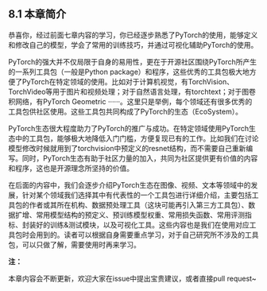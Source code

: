 ## 8.1 本章简介

恭喜你，经过前面七章内容的学习，你已经逐步熟悉了PyTorch的使用，能够定义和修改自己的模型，学会了常用的训练技巧，并通过可视化辅助PyTorch的使用。

PyTorch的强大并不仅局限于自身的易用性，更在于开源社区围绕PyTorch所产生的一系列工具包（一般是Python package）和程序，这些优秀的工具包极大地方便了PyTorch在特定领域的使用。比如对于计算机视觉，有TorchVision、TorchVideo等用于图片和视频处理；对于自然语言处理，有torchtext；对于图卷积网络，有PyTorch Geometric ······。这里只是举例，每个领域还有很多优秀的工具包供社区使用。这些工具包共同构成了PyTorch的生态（EcoSystem）。

PyTorch生态很大程度助力了PyTorch的推广与成功。在特定领域使用PyTorch生态中的工具包，能够极大地降低入门门槛，方便复现已有的工作。比如我们在讨论模型修改时候就用到了torchvision中预定义的resnet结构，而不需要自己重新编写。同时，PyTorch生态有助于社区力量的加入，共同为社区提供更有价值的内容和程序，这也是开源理念所坚持的价值。

在后面的内容中，我们会逐步介绍PyTorch生态在图像、视频、文本等领域中的发展，针对某个领域我们选择其中有代表性的一个工具包进行详细介绍，主要包括工具包的作者或其所在机构、数据预处理工具（这块可能再引入第三方工具包）、数据扩增、常用模型结构的预定义、预训练模型权重、常用损失函数、常用评测指标、封装好的训练&测试模块，以及可视化工具。这些内容也是我们在使用对应工具包时会用到的。读者可以根据自身需要重点学习，对于自己研究所不涉及的工具包，可以只做了解，需要使用时再来学习。



**注：**

本章内容会不断更新，欢迎大家在issue中提出宝贵建议，或者直接pull request~

